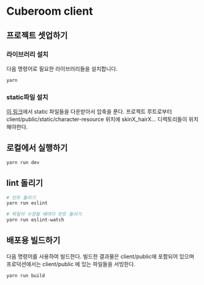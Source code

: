 # Cuberoom client

## 프로젝트 셋업하기

### 라이브러리 설치

다음 명령어로 필요한 라이브러리들을 설치합니다.

```sh
yarn
```

### static파일 설치 

[이 링크](https://drive.google.com/file/d/1SpdvHijLMv_3o_LdN0QXbusHVzrcsBEN/view)에서 static 파일들을 다운받아서 압축을 푼다.
프로젝트 루트로부터 client/public/static/character-resource 위치에 skinX_hairX... 디렉토리들이 위치해야한다.


## 로컬에서 실행하기

```sh
yarn run dev
```

## lint 돌리기

```sh
# 린트 돌리기
yarn run eslint

# 파일이 수정될 때마다 린트 돌리기
yarn run eslint-watch
```

## 배포용 빌드하기

다음 명령어를 사용하여 빌드한다.
빌드한 결과물은 client/public에 포함되어 있으며
프로덕션에서는 client/public 에 있는 파일들을 서빙한다. 

```sh
yarn run build
```


